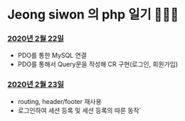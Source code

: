 # Jeong siwon 의 php 일기 🥕🥕🥕
### [2020년 2월 22일](./2021-02-22.md) 
- PDO를 통한 MySQL 연결
- PDO를 통해서 Query문을 작성해 CR 구현(로그인, 회원가입)
### [2020년 2월 23일](./2021-02-23.md)  
- routing, header/footer 재사용
- 로그인하여 세션 등록 및 세션 등록의 따른 동작`